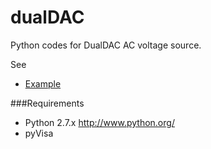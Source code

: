 # dualDAC
Python codes for DualDAC AC voltage source.

See 

* [Example](http://nbviewer.ipython.org/urls/raw.github.com/AivonOy/dualDAC/tree/master/iPythonNotebooksdualDAC%2520example.ipynb)


###Requirements

* Python 2.7.x http://www.python.org/
* pyVisa
